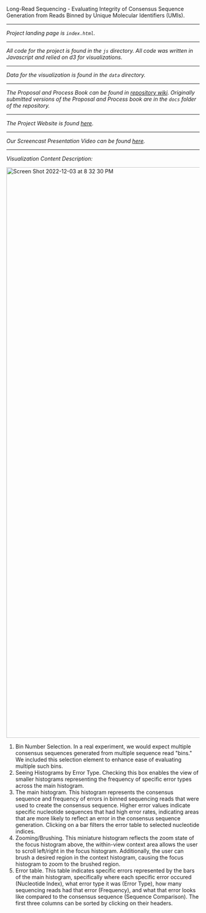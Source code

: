 Long-Read Sequencing - Evaluating Integrity of Consensus Sequence Generation from Reads Binned by Unique Molecular Identifiers (UMIs).

----

*Project landing page is `index.html`.*

----

*All code for the project is found in the `js` directory. All code was written in Javascript and relied on d3 for visualizations.*

----

*Data for the visualization is found in the `data` directory.*

----

*The Proposal and Process Book can be found in [repository wiki](https://github.com/illato/conseq/wiki). Originally submitted versions of the Proposal and Process book are in the `docs` folder of the repository.*

----

*The Project Website is found [here](https://illato.github.io/conseq/).*

----

*Our Screencast Presentation Video can be found [here]().*

----

*Visualization Content Description:*

<img width="1486" alt="Screen Shot 2022-12-03 at 8 32 30 PM" src="https://user-images.githubusercontent.com/11773171/205473040-c2203c2e-eae7-44b6-bcb4-97eef93f3fa1.png">

1. Bin Number Selection. In a real experiment, we would expect multiple consensus sequences generated from multiple sequence read "bins." We included this selection element to enhance ease of evaluating multiple such bins.
2. Seeing Histograms by Error Type. Checking this box enables the view of smaller histograms representing the frequency of specific error types across the main histogram.
3. The main histogram. This histogram represents the consensus sequence and frequency of errors in binned sequencing reads that were used to create the consensus sequence. Higher error values indicate specific nucleotide sequences that had high error rates, indicating areas that are more likely to reflect an error in the consensus sequence generation. Clicking on a bar filters the error table to selected nucleotide indices.
4. Zooming/Brushing. This miniature histogram reflects the zoom state of the focus histogram above, the within-view context area allows the user to scroll left/right in the focus histogram. Additionally, the user can brush a desired region in the context histogram, causing the focus histogram to zoom to the brushed region.
5. Error table. This table indicates specific errors represented by the bars of the main histogram, specifically where each specific error occured (Nucleotide Index), what error type it was (Error Type), how many sequencing reads had that error (Frequency), and what that error looks like compared to the consensus sequence (Sequence Comparison). The first three columns can be sorted by clicking on their headers.
